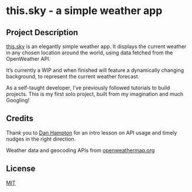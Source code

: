 # this.sky - a simple weather app

## Project Description

[this.sky](https://catehardy.github.io/this.sky/) is an elegantly simple weather app. It displays the current weather in any chosen location around the world, using data fetched from the OpenWeather API.

It’s currently a WIP and when finished will feature a dynamically changing background, to represent the current weather forecast.

As a self-taught developer, I’ve previously followed tutorials to build projects. This is my first solo project, built from my imagination and much Googling!

## Credits

Thank you to [Dan Hampton](https://github.com/daniel-hampton) for an intro lesson on API usage and timely nudges in the right direction.

Weather data and geocoding APIs from [openweathermap.org](https://openweathermap.org/)

## License

[MIT](https://github.com/catehardy/this.sky/blob/main/LICENSE)
